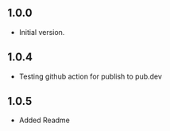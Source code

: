 ## 1.0.0

- Initial version.

## 1.0.4

- Testing github action for publish to pub.dev

## 1.0.5
- Added Readme
